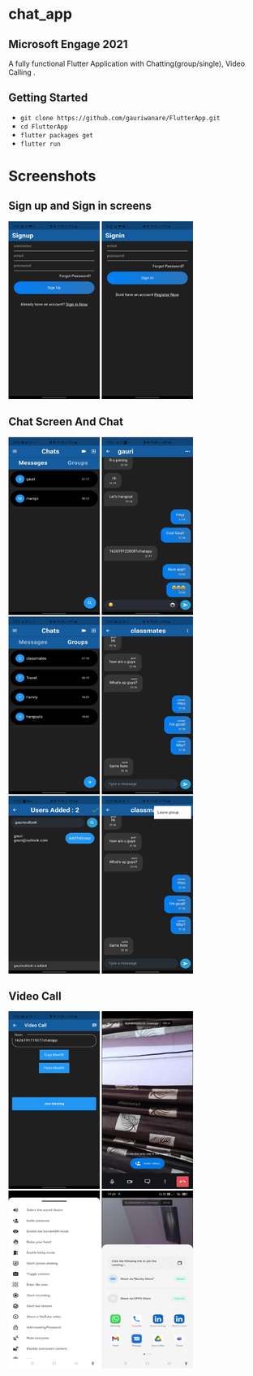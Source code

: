 # chat_app
## Microsoft Engage 2021

A fully functional Flutter Application with Chatting(group/single), Video Calling .

## Getting Started
- `git clone https://github.com/gauriwanare/FlutterApp.git`
- `cd FlutterApp`
- `flutter packages get`
- `flutter run`

# Screenshots
## Sign up and Sign in screens 
<img width="180" height="350" src="https://github.com/gauriwanare/FlutterApp/blob/main/SS/signup.jpeg"/> <img width="180" height="350" src="https://github.com/gauriwanare/FlutterApp/blob/main/SS/Signin.jpeg"/> 

## Chat Screen And Chat
<img width="180" height="350" src="https://github.com/gauriwanare/FlutterApp/blob/main/SS/SingleChat.jpeg"/> <img width="180" height="350" src="https://github.com/gauriwanare/FlutterApp/blob/main/SS/SingleChatConvo.jpeg"/> <img width="180" height="350" src="https://github.com/gauriwanare/FlutterApp/blob/main/SS/GroupChats.jpeg"/> <img width="180" height="350" src="https://github.com/gauriwanare/FlutterApp/blob/main/SS/GroupChatConvo.jpeg"/> <img width="180" height="350" src="https://github.com/gauriwanare/FlutterApp/blob/main/SS/AddingToGroup.jpeg"/> <img width="180" height="350" src="https://github.com/gauriwanare/FlutterApp/blob/main/SS/LeaveGroup.jpeg"/> 

## Video Call 
<img width="180" height="350" src="https://github.com/gauriwanare/FlutterApp/blob/main/SS/videoCallRoomPage.jpeg"/> <img width="180" height="350" src="https://github.com/gauriwanare/FlutterApp/blob/main/SS/InvideoCall.jpeg"/> <img width="180" height="350" src="https://github.com/gauriwanare/FlutterApp/blob/main/SS/videoCallFeatures.jpeg"/> <img width="180" height="350" src="https://github.com/gauriwanare/FlutterApp/blob/main/SS/SharingVideoCallToApps.jpeg"/> 
